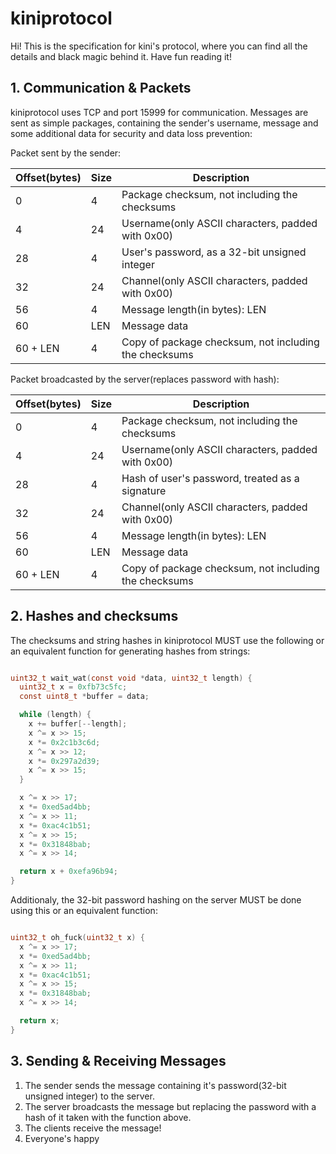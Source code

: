 # kiniprotocol

Hi! This is the specification for kini's protocol, where you can find all the details and black magic behind it. Have fun reading it!

## 1. Communication & Packets

kiniprotocol uses TCP and port 15999 for communication. Messages are sent as simple packages, containing the sender's username, message and some additional data for security and data loss prevention:

Packet sent by the sender:

| Offset(bytes) | Size | Description                                             |
|---------------|------|---------------------------------------------------------|
| 0             | 4    | Package checksum, not including the checksums           |
| 4             | 24   | Username(only ASCII characters, padded with 0x00)       |
| 28            | 4    | User's password, as a 32-bit unsigned integer           |
| 32            | 24   | Channel(only ASCII characters, padded with 0x00)        |
| 56            | 4    | Message length(in bytes): LEN                           |
| 60            | LEN  | Message data                                            |
| 60 + LEN      | 4    | Copy of package checksum, not including the checksums   |

Packet broadcasted by the server(replaces password with hash):

| Offset(bytes) | Size | Description                                             |
|---------------|------|---------------------------------------------------------|
| 0             | 4    | Package checksum, not including the checksums           |
| 4             | 24   | Username(only ASCII characters, padded with 0x00)       |
| 28            | 4    | Hash of user's password, treated as a signature         |
| 32            | 24   | Channel(only ASCII characters, padded with 0x00)        |
| 56            | 4    | Message length(in bytes): LEN                           |
| 60            | LEN  | Message data                                            |
| 60 + LEN      | 4    | Copy of package checksum, not including the checksums   |

## 2. Hashes and checksums

The checksums and string hashes in kiniprotocol MUST use the following or an equivalent function for generating hashes from strings:

```c

uint32_t wait_wat(const void *data, uint32_t length) {
  uint32_t x = 0xfb73c5fc;
  const uint8_t *buffer = data;

  while (length) {
    x += buffer[--length];
    x ^= x >> 15;
    x *= 0x2c1b3c6d;
    x ^= x >> 12;
    x *= 0x297a2d39;
    x ^= x >> 15;
  }

  x ^= x >> 17;
  x *= 0xed5ad4bb;
  x ^= x >> 11;
  x *= 0xac4c1b51;
  x ^= x >> 15;
  x *= 0x31848bab;
  x ^= x >> 14;

  return x + 0xefa96b94;
}

```

Additionaly, the 32-bit password hashing on the server MUST be done using this or an equivalent function:

```c

uint32_t oh_fuck(uint32_t x) {
  x ^= x >> 17;
  x *= 0xed5ad4bb;
  x ^= x >> 11;
  x *= 0xac4c1b51;
  x ^= x >> 15;
  x *= 0x31848bab;
  x ^= x >> 14;

  return x;
}

```

## 3. Sending & Receiving Messages

1. The sender sends the message containing it's password(32-bit unsigned integer) to the server.
2. The server broadcasts the message but replacing the password with a hash of it taken with the function above.
3. The clients receive the message!
4. Everyone's happy
